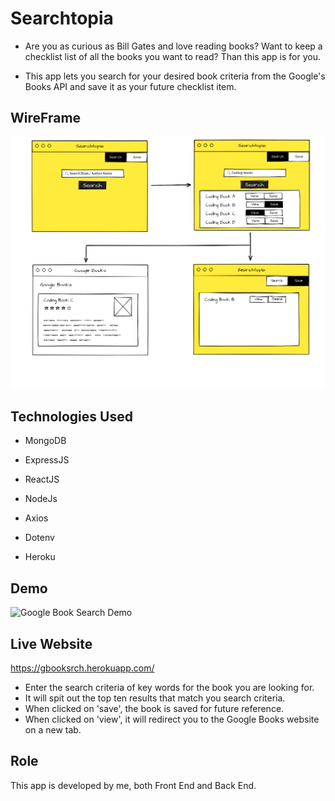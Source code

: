 # Searchtopia

* Are you as curious as Bill Gates and love reading books? Want to keep a checklist list of all the books you want to read? Than this app is for you.

* This app lets you search for your desired book criteria from the Google's Books API and save it as your future checklist item.

## WireFrame

![Google Book Search Wire Frame](images/google-book-search-wireframe.png)

## Technologies Used

* MongoDB
* ExpressJS
* ReactJS
* NodeJs

* Axios
* Dotenv
* Heroku

## Demo

![Google Book Search Demo](images/gif-google-book-search.gif)

##  Live Website

https://gbooksrch.herokuapp.com/

* Enter the search criteria of key words for the book you are looking for.
* It will spit out the top ten results that match you search criteria.
* When clicked on 'save', the book is saved for future reference.
* When clicked on 'view', it will redirect you to the Google Books website on a new tab.


## Role

This app is developed by me, both Front End and Back End.

